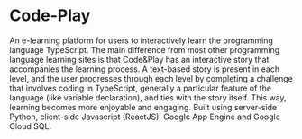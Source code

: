 # Code-Play
An e-learning platform for users to interactively learn the programming language TypeScript. The main difference from most other programming language learning sites is that Code&Play has an interactive story that accompanies the learning process. A text-based story is present in each level, and the user progresses through each level by completing a challenge that involves coding in TypeScript, generally a particular feature of the language (like variable declaration), and ties with the story itself. This way, learning becomes more enjoyable and engaging. Built using server-side Python, client-side Javascript (ReactJS), Google App Engine and Google Cloud SQL.
